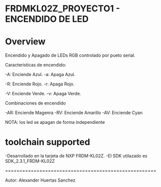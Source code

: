 # FRDMKL02Z_PROYECTO1 - ENCENDIDO DE LED

Overview
======================================================
Encendido y Apagado de LEDs RGB controlado por pueto serial.

Caracteristicas de encendido:

-A: Enciende Azul.
-a: Apaga Azul.

-R: Enciende Rojo.
-r: Apaga Rojo.

-V: Enciende Verde.
-v: Apaga Verde.

Combinaciones de encendido

-AR: Enciende Magenra
-RV: Enciende Amarillo
-AV: Enciende Cyan

NOTA: los led se apagan de forma independiente


toolchain supported
=====================================================
-Desarrollado en la tarjeta  de NXP FRDM-KL02Z.
-El SDK utilazado es SDK_2.3.1_FRDM-KL02Z

=====================================================

Autor: Alexander Huertas Sanchez

